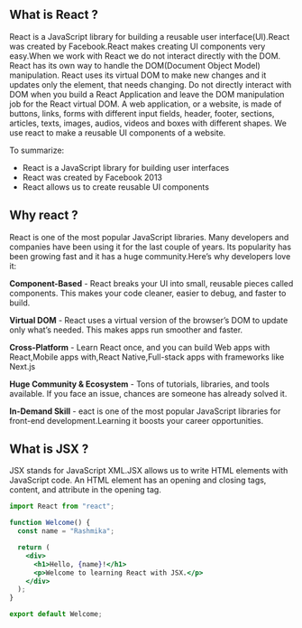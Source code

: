 ## What is React ?

React is a JavaScript library for building a reusable user interface(UI).React was created by Facebook.React makes creating UI components very easy.When we work with React we do not interact directly with the DOM. React has its own way to handle the DOM(Document Object Model) manipulation. React uses its virtual DOM to make new changes and it updates only the element, that needs changing. Do not directly interact with DOM when you build a React Application and leave the DOM manipulation job for the React virtual DOM. A web application, or a website, is made of buttons, links, forms with different input fields, header, footer, sections, articles, texts, images, audios, videos and boxes with different shapes. We use react to make a reusable UI components of a website.

To summarize:

- React is a JavaScript library for building user interfaces
- React was created by Facebook 2013
- React allows us to create reusable UI components

## Why react ?

React is one of the most popular JavaScript libraries. Many developers and companies have been using it for the last couple of years. Its popularity has been growing fast and it has a huge community.Here’s why developers love it:

**Component-Based** - React breaks your UI into small, reusable pieces called components. This makes your code cleaner, easier to debug, and faster to build.

**Virtual DOM** - React uses a virtual version of the browser’s DOM to update only what’s needed. This makes apps run smoother and faster.

**Cross-Platform** - Learn React once, and you can build Web apps with React,Mobile apps with,React Native,Full-stack apps with frameworks like Next.js

**Huge Community & Ecosystem** - Tons of tutorials, libraries, and tools available.
If you face an issue, chances are someone has already solved it.

**In-Demand Skill** - eact is one of the most popular JavaScript libraries for front-end development.Learning it boosts your career opportunities.

## What is JSX ?

JSX stands for JavaScript XML.JSX allows us to write HTML elements with JavaScript code. An HTML element has an opening and closing tags, content, and attribute in the opening tag.

```jsx
import React from "react";

function Welcome() {
  const name = "Rashmika";

  return (
    <div>
      <h1>Hello, {name}!</h1>
      <p>Welcome to learning React with JSX.</p>
    </div>
  );
}

export default Welcome;
```

